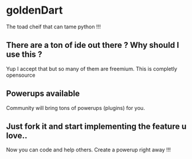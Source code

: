 # goldenDart
The toad cheif that can tame python !!!

## There are a ton of ide out there ? Why should I use this ?
Yup I accept that but so many of them are freemium. This is completly opensource 

## Powerups available
Community will bring tons of powerups (plugins) for you.

## Just fork it and start implementing the feature u love..
Now you can code and help others. Create a powerup right away !!!
